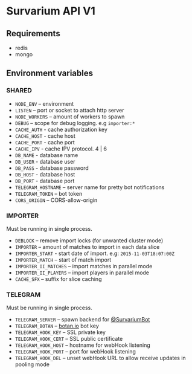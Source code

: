# Survarium API V1

## Requirements
* redis
* mongo

## Environment variables
### SHARED
* `NODE_ENV` – environment
* `LISTEN` – port or socket to attach http server
* `NODE_WORKERS` – amount of workers to spawn
* `DEBUG` – scope for debug logging. e.g `importer:*`
* `CACHE_AUTH` - cache authorization key
* `CACHE_HOST` - cache host
* `CACHE_PORT` - cache port
* `CACHE_IPV`  - cache IPV protocol. 4 | 6
* `DB_NAME` - database name
* `DB_USER` - database user
* `DB_PASS` - database password
* `DB_HOST` - database host
* `DB_PORT` - database port
* `TELEGRAM_HOSTNAME` – server name for pretty bot notifications
* `TELEGRAM_TOKEN` – bot token
* `CORS_ORIGIN` – CORS-allow-origin

### IMPORTER
Must be running in single process.
* `DEBLOCK` – remove import locks (for unwanted cluster mode)
* `IMPORTER` – amount of matches to import in each data slice
* `IMPORTER_START` - start date of import. e.g: `2015-11-03T18:07:00Z`
* `IMPORTER_MATCH` – start of match import
* `IMPORTER_II_MATCHES` – import matches in parallel mode
* `IMPORTER_II_PLAYERS` – import players in parallel mode
* `CACHE_SFX` – suffix for slice caching

### TELEGRAM
Must be running in single process.
* `TELEGRAM_SERVER` – spawn backend for [@SurvariumBot](https://telegram.me/SurvariumBot)
* `TELEGRAM_BOTAN` – [botan.io](http://botan.io) bot key
* `TELEGRAM_HOOK_KEY` – SSL private key
* `TELEGRAM_HOOK_CERT` – SSL public certificate
* `TELEGRAM_HOOK_HOST` – hostname for webHook listening
* `TELEGRAM_HOOK_PORT` – port for webHook listening
* `TELEGRAM_HOOK_DEL` – unset webHook URL to allow receive updates in pooling mode
